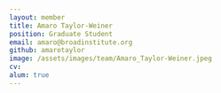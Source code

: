 ```yaml
---
layout: member
title: Amaro Taylor-Weiner
position: Graduate Student
email: amaro@broadinstitute.org
github: amarotaylor
image: /assets/images/team/Amaro_Taylor-Weiner.jpeg
cv:
alum: true
---
```


